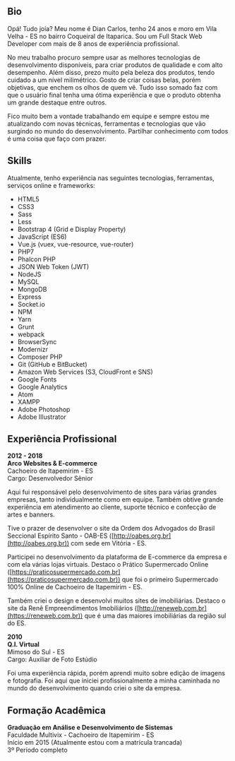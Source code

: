 Bio
---

Opá! Tudo joia? Meu nome é Dian Carlos, tenho 24 anos e moro em Vila Velha - ES no bairro Coqueiral de Itaparica. Sou um Full Stack Web Developer com mais de 8 anos de experiência profissional.

No meu trabalho procuro sempre usar as melhores tecnologias de desenvolvimento disponíveis, para criar produtos de qualidade e com alto desempenho. Além disso, prezo muito pela beleza dos produtos, tendo cuidado a um nível milimétrico. Gosto de criar coisas belas, porém objetivas, que enchem os olhos de quem vê. Tudo isso somado faz com que o usuário final tenha uma ótima experiência e que o produto obtenha um grande destaque entre outros.

Fico muito bem a vontade trabalhando em equipe e sempre estou me atualizando com novas técnicas, ferramentas e tecnologias que vão surgindo no mundo do desenvolvimento. Partilhar conhecimento com todos é uma coisa que faço com prazer.



Skills
------

Atualmente, tenho experiência nas seguintes tecnologias, ferramentas, serviços online e frameworks:

*   HTML5
*   CSS3
*   Sass
*   Less
*   Bootstrap 4 (Grid e Display Property)
*   JavaScript (ES6)
*   Vue.js (vuex, vue-resource, vue-router)
*   PHP7
*   Phalcon PHP
*   JSON Web Token (JWT)
*   NodeJS
*   MySQL
*   MongoDB
*   Express
*   Socket.io
*   NPM
*   Yarn
*   Grunt
*   webpack
*   BrowserSync
*   Modernizr
*   Composer PHP
*   Git (GitHub e BitBucket)
*   Amazon Web Services (S3, CloudFront e SNS)
*   Google Fonts
*   Google Analytics
*   Atom
*   XAMPP
*   Adobe Photoshop
*   Adobe Illustrator



Experiência Profissional
------------------------

**2012 - 2018**  
**Arco Websites & E-commerce**  
Cachoeiro de Itapemirim - ES  
Cargo: Desenvolvedor Sênior



Aqui fui responsável pelo desenvolvimento de sites para várias grandes empresas, tanto individualmente como em equipe. Também obtive grande experiência em atendimento ao cliente, suporte técnico e confecção de artes e banners.

Tive o prazer de desenvolver o site da Ordem dos Advogados do Brasil Seccional Espírito Santo - OAB-ES ([http://oabes.org.br](http://oabes.org.br)) com sede em Vitória - ES.

Participei no desenvolvimento da plataforma de E-commerce da empresa e com ela várias lojas virtuais. Destaco o Prático Supermercado Online ([https://praticosupermercado.com.br](https://praticosupermercado.com.br)) que foi o primeiro Supermercado 100% Online de Cachoeiro de Itapemirim - ES.

Também criei o design e desenvolvi muitos sites de imobiliárias. Destaco o site da Renê Empreendimentos Imobiliários ([http://reneweb.com.br](https://reneweb.com.br)) que é uma das maiores imobiliárias da região sul do ES.



**2010**  
**Q.I. Virtual**  
Mimoso do Sul - ES  
Cargo: Auxiliar de Foto Estúdio

Foi uma experiência rápida, porém aprendi muito sobre edição de imagens e fotografia. Foi aqui que iniciei profissionalmente a minha caminhada no mundo do desenvolvimento quando criei o site da empresa.



Formação Acadêmica
------------------

**Graduação em Análise e Desenvolvimento de Sistemas**  
Faculdade Multivix - Cachoeiro de Itapemirim - ES  
Início em 2015 (Atualmente estou com a matrícula trancada)  
3º Período completo
